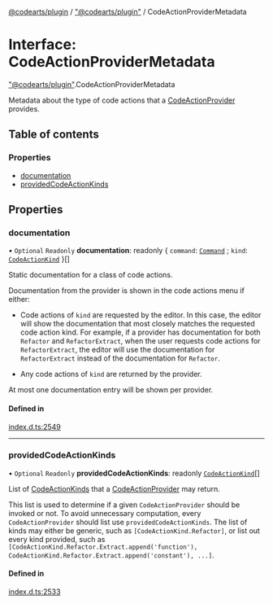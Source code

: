 [@codearts/plugin](../README.md) / ["@codearts/plugin"](../modules/_codearts_plugin_.md) / CodeActionProviderMetadata

# Interface: CodeActionProviderMetadata

["@codearts/plugin"](../modules/_codearts_plugin_.md).CodeActionProviderMetadata

Metadata about the type of code actions that a [CodeActionProvider](codearts_plugin_.CodeActionProvider.md) provides.

## Table of contents

### Properties

- [documentation](codearts_plugin_.CodeActionProviderMetadata.md#documentation)
- [providedCodeActionKinds](codearts_plugin_.CodeActionProviderMetadata.md#providedcodeactionkinds)

## Properties

### documentation

• `Optional` `Readonly` **documentation**: readonly { `command`: [`Command`](codearts_plugin_.Command.md) ; `kind`: [`CodeActionKind`](../classes/codearts_plugin_.CodeActionKind.md)  }[]

Static documentation for a class of code actions.

Documentation from the provider is shown in the code actions menu if either:

- Code actions of `kind` are requested by the editor. In this case, the editor will show the documentation that
  most closely matches the requested code action kind. For example, if a provider has documentation for
  both `Refactor` and `RefactorExtract`, when the user requests code actions for `RefactorExtract`,
  the editor will use the documentation for `RefactorExtract` instead of the documentation for `Refactor`.

- Any code actions of `kind` are returned by the provider.

At most one documentation entry will be shown per provider.

#### Defined in

[index.d.ts:2549](https://github.com/xyz-fish/cloudide-plugin-api/blob/9927cd6/index.d.ts#L2549)

___

### providedCodeActionKinds

• `Optional` `Readonly` **providedCodeActionKinds**: readonly [`CodeActionKind`](../classes/codearts_plugin_.CodeActionKind.md)[]

List of [CodeActionKinds](../classes/codearts_plugin_.CodeActionKind.md) that a [CodeActionProvider](codearts_plugin_.CodeActionProvider.md) may return.

This list is used to determine if a given `CodeActionProvider` should be invoked or not.
To avoid unnecessary computation, every `CodeActionProvider` should list use `providedCodeActionKinds`. The
list of kinds may either be generic, such as `[CodeActionKind.Refactor]`, or list out every kind provided,
such as `[CodeActionKind.Refactor.Extract.append('function'), CodeActionKind.Refactor.Extract.append('constant'), ...]`.

#### Defined in

[index.d.ts:2533](https://github.com/xyz-fish/cloudide-plugin-api/blob/9927cd6/index.d.ts#L2533)
